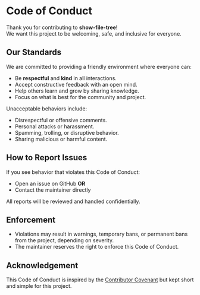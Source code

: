 # Code of Conduct

Thank you for contributing to **show-file-tree**!  
We want this project to be welcoming, safe, and inclusive for everyone.

## Our Standards

We are committed to providing a friendly environment where everyone can:

- Be **respectful** and **kind** in all interactions.  
- Accept constructive feedback with an open mind.  
- Help others learn and grow by sharing knowledge.  
- Focus on what is best for the community and project.  

Unacceptable behaviors include:

- Disrespectful or offensive comments.  
- Personal attacks or harassment.  
- Spamming, trolling, or disruptive behavior.  
- Sharing malicious or harmful content.  

## How to Report Issues

If you see behavior that violates this Code of Conduct:

- Open an issue on GitHub **OR**  
- Contact the maintainer directly   

All reports will be reviewed and handled confidentially.  

## Enforcement

- Violations may result in warnings, temporary bans, or permanent bans from the project, depending on severity.  
- The maintainer reserves the right to enforce this Code of Conduct.  

## Acknowledgement

This Code of Conduct is inspired by the [Contributor Covenant](https://www.contributor-covenant.org/) but kept short and simple for this project.  
